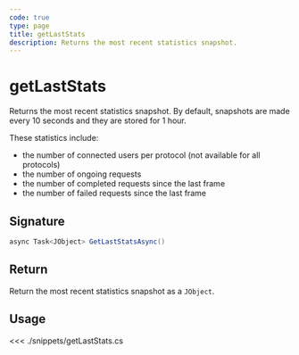```yaml
---
code: true
type: page
title: getLastStats
description: Returns the most recent statistics snapshot.
---
```


# getLastStats

Returns the most recent statistics snapshot.
By default, snapshots are made every 10 seconds and they are stored for 1 hour.

These statistics include:

- the number of connected users per protocol (not available for all protocols)
- the number of ongoing requests
- the number of completed requests since the last frame
- the number of failed requests since the last frame

## Signature

```cs
async Task<JObject> GetLastStatsAsync()
```

## Return

Return the most recent statistics snapshot as a `JObject`.

## Usage

<<< ./snippets/getLastStats.cs
